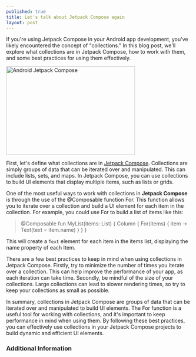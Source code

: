 ```yaml
---
published: true
title: Let's talk about Jetpack Compose again
layout: post
---
```


If you're using Jetpack Compose in your Android app development, you've likely encountered the concept of "collections." In this blog post, we'll explore what collections are in Jetpack Compose, how to work with them, and some best practices for using them effectively.

<img src="http://maikotrindade.github.io/public/img/androidjetpackcompose.png" width="350" height="240" alt="Android Jetpack Compose"/> 

First, let's define what collections are in [Jetpack Compose]. Collections are simply groups of data that can be iterated over and manipulated. This can include lists, sets, and maps. In Jetpack Compose, you can use collections to build UI elements that display multiple items, such as lists or grids.

One of the most useful ways to work with collections in **Jetpack Compose** is through the use of the @Composable function For. This function allows you to iterate over a collection and build a UI element for each item in the collection. For example, you could use For to build a list of items like this:

>@Composable
>fun MyList(items: List<Item>) {
>    Column {
>        For(items) { item ->
>            Text(text = item.name)
>        }
>    }
>}

This will create a `Text` element for each item in the items list, displaying the name property of each Item.

There are a few best practices to keep in mind when using collections in Jetpack Compose. Firstly, try to minimize the number of times you iterate over a collection. This can help improve the performance of your app, as each iteration can take time. Secondly, be mindful of the size of your collections. Large collections can lead to slower rendering times, so try to keep your collections as small as possible.

In summary, collections in Jetpack Compose are groups of data that can be iterated over and manipulated to build UI elements. The For function is a useful tool for working with collections, and it's important to keep performance in mind when using them. By following these best practices, you can effectively use collections in your Jetpack Compose projects to build dynamic and efficient UI elements.


### Additional Information

[@Composable]: https://developer.android.com/jetpack/compose/mental-model

[Jetpack Compose]: https://developer.android.com/jetpack/compose?gclsrc=ds&gclsrc=ds